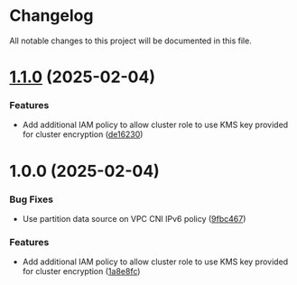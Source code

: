 # Changelog

All notable changes to this project will be documented in this file.

# [1.1.0](https://github.com/JoelThomas20/TesTRepo/compare/v1.0.0...v1.1.0) (2025-02-04)


### Features

* Add additional IAM policy to allow cluster role to use KMS key provided for cluster encryption ([de16230](https://github.com/JoelThomas20/TesTRepo/commit/de16230b5ecd3ade7c1cb4455a5f62b477d3d4b1))

# 1.0.0 (2025-02-04)


### Bug Fixes

* Use partition data source on VPC CNI IPv6 policy ([9fbc467](https://github.com/JoelThomas20/TesTRepo/commit/9fbc467b36adcc054533e1ffa3e51e2945092e60))


### Features

* Add additional IAM policy to allow cluster role to use KMS key provided for cluster encryption ([1a8e8fc](https://github.com/JoelThomas20/TesTRepo/commit/1a8e8fcc5b7c7e172e9dc705e73c95d896cc3fa9))
